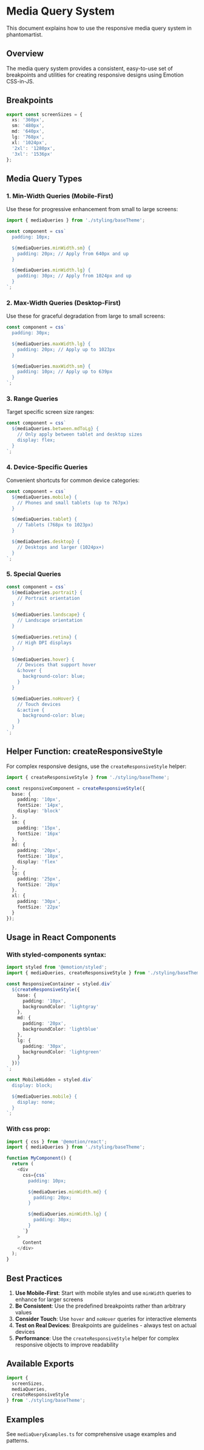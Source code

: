 # Media Query System

This document explains how to use the responsive media query system in phantomartist.

## Overview

The media query system provides a consistent, easy-to-use set of breakpoints and utilities for creating responsive designs using Emotion CSS-in-JS.

## Breakpoints

```typescript
export const screenSizes = {
  xs: '360px',
  sm: '480px',
  md: '640px',
  lg: '768px',
  xl: '1024px',
  '2xl': '1280px',
  '3xl': '1536px'
};
```

## Media Query Types

### 1. Min-Width Queries (Mobile-First)

Use these for progressive enhancement from small to large screens:

```typescript
import { mediaQueries } from './styling/baseTheme';

const component = css`
  padding: 10px;

  ${mediaQueries.minWidth.sm} {
    padding: 20px; // Apply from 640px and up
  }

  ${mediaQueries.minWidth.lg} {
    padding: 30px; // Apply from 1024px and up
  }
`;
```

### 2. Max-Width Queries (Desktop-First)

Use these for graceful degradation from large to small screens:

```typescript
const component = css`
  padding: 30px;

  ${mediaQueries.maxWidth.lg} {
    padding: 20px; // Apply up to 1023px
  }

  ${mediaQueries.maxWidth.sm} {
    padding: 10px; // Apply up to 639px
  }
`;
```

### 3. Range Queries

Target specific screen size ranges:

```typescript
const component = css`
  ${mediaQueries.between.mdToLg} {
    // Only apply between tablet and desktop sizes
    display: flex;
  }
`;
```

### 4. Device-Specific Queries

Convenient shortcuts for common device categories:

```typescript
const component = css`
  ${mediaQueries.mobile} {
    // Phones and small tablets (up to 767px)
  }

  ${mediaQueries.tablet} {
    // Tablets (768px to 1023px)
  }

  ${mediaQueries.desktop} {
    // Desktops and larger (1024px+)
  }
`;
```

### 5. Special Queries

```typescript
const component = css`
  ${mediaQueries.portrait} {
    // Portrait orientation
  }

  ${mediaQueries.landscape} {
    // Landscape orientation
  }

  ${mediaQueries.retina} {
    // High DPI displays
  }

  ${mediaQueries.hover} {
    // Devices that support hover
    &:hover {
      background-color: blue;
    }
  }

  ${mediaQueries.noHover} {
    // Touch devices
    &:active {
      background-color: blue;
    }
  }
`;
```

## Helper Function: createResponsiveStyle

For complex responsive designs, use the `createResponsiveStyle` helper:

```typescript
import { createResponsiveStyle } from './styling/baseTheme';

const responsiveComponent = createResponsiveStyle({
  base: {
    padding: '10px',
    fontSize: '14px',
    display: 'block'
  },
  sm: {
    padding: '15px',
    fontSize: '16px'
  },
  md: {
    padding: '20px',
    fontSize: '18px',
    display: 'flex'
  },
  lg: {
    padding: '25px',
    fontSize: '20px'
  },
  xl: {
    padding: '30px',
    fontSize: '22px'
  }
});
```

## Usage in React Components

### With styled-components syntax:

```typescript
import styled from '@emotion/styled';
import { mediaQueries, createResponsiveStyle } from './styling/baseTheme';

const ResponsiveContainer = styled.div`
  ${createResponsiveStyle({
    base: {
      padding: '10px',
      backgroundColor: 'lightgray'
    },
    md: {
      padding: '20px',
      backgroundColor: 'lightblue'
    },
    lg: {
      padding: '30px',
      backgroundColor: 'lightgreen'
    }
  })}
`;

const MobileHidden = styled.div`
  display: block;

  ${mediaQueries.mobile} {
    display: none;
  }
`;
```

### With css prop:

```typescript
import { css } from '@emotion/react';
import { mediaQueries } from './styling/baseTheme';

function MyComponent() {
  return (
    <div
      css={css`
        padding: 10px;

        ${mediaQueries.minWidth.md} {
          padding: 20px;
        }

        ${mediaQueries.minWidth.lg} {
          padding: 30px;
        }
      `}
    >
      Content
    </div>
  );
}
```

## Best Practices

1. **Use Mobile-First**: Start with mobile styles and use `minWidth` queries to enhance for larger screens
2. **Be Consistent**: Use the predefined breakpoints rather than arbitrary values
3. **Consider Touch**: Use `hover` and `noHover` queries for interactive elements
4. **Test on Real Devices**: Breakpoints are guidelines - always test on actual devices
5. **Performance**: Use the `createResponsiveStyle` helper for complex responsive objects to improve readability

## Available Exports

```typescript
import {
  screenSizes,
  mediaQueries,
  createResponsiveStyle
} from './styling/baseTheme';
```

## Examples

See `mediaQueryExamples.ts` for comprehensive usage examples and patterns.

